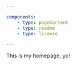 ```yaml
---

components:
    - type: pageContent
    - type: readme
    - type: license

---
```


This is my homepage, yo!